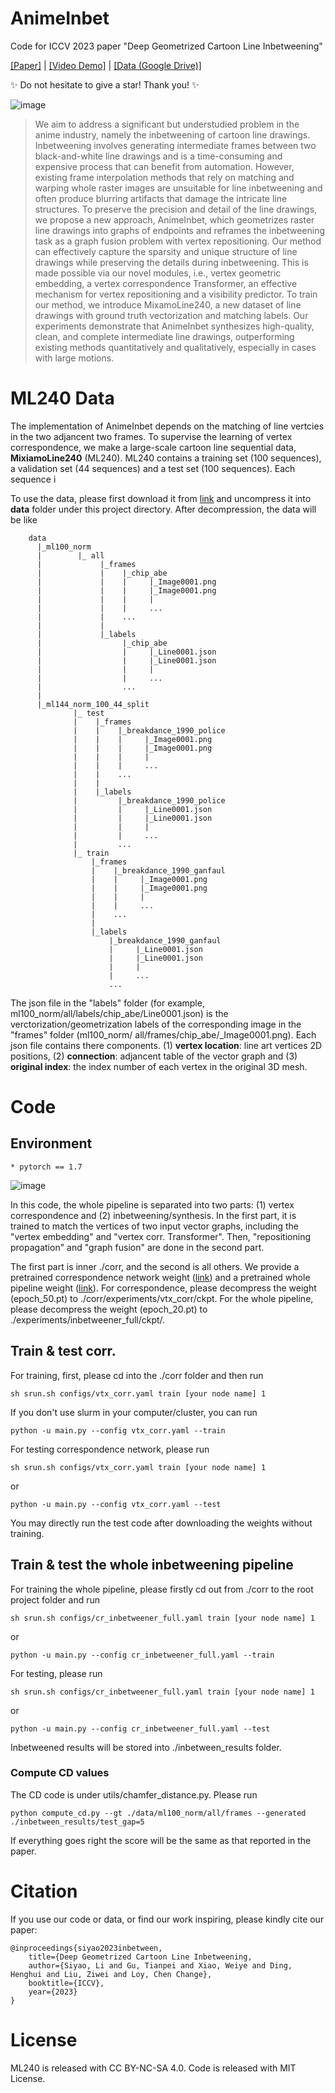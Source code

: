 # AnimeInbet

Code for ICCV 2023 paper "Deep Geometrized Cartoon Line Inbetweening"

[[Paper]](https://openaccess.thecvf.com/content/ICCV2023/papers/Siyao_Deep_Geometrized_Cartoon_Line_Inbetweening_ICCV_2023_paper.pdf) | [[Video Demo]](https://youtu.be/iUF-LsqFKpI?si=9FViAZUyFdSfZzS5) | [[Data (Google Drive)]](https://drive.google.com/file/d/1SNRGajIECxNwRp6ZJ0IlY7AEl2mRm2DR/view?usp=sharing) 

✨ Do not hesitate to give a star! Thank you! ✨


![image](https://github.com/lisiyao21/AnimeInbet/blob/main/figures/inbet_gif.gif)

> We aim to address a significant but understudied problem in the anime industry, namely the inbetweening of cartoon line drawings. Inbetweening involves generating intermediate frames between two black-and-white line drawings and is a time-consuming and expensive process that can benefit from automation. However, existing frame interpolation methods that rely on matching and warping whole raster images are unsuitable for line inbetweening and often produce blurring artifacts that damage the intricate line structures. To preserve the precision and detail of the line drawings, we propose a new approach, AnimeInbet, which geometrizes raster line drawings into graphs of endpoints and reframes the inbetweening task as a graph fusion problem with vertex repositioning. Our method can effectively capture the sparsity and unique structure of line drawings while preserving the details during inbetweening. This is made possible via our novel modules, i.e., vertex geometric embedding, a vertex correspondence Transformer, an effective mechanism for vertex repositioning and a visibility predictor. To train our method, we introduce MixamoLine240, a new dataset of line drawings with ground truth vectorization and matching labels. Our experiments demonstrate that AnimeInbet synthesizes high-quality, clean, and complete intermediate line drawings, outperforming existing methods quantitatively and qualitatively, especially in cases with large motions.

# ML240 Data

The implementation of AnimeInbet depends on the matching of line vertcies in the two adjancent two frames. To supervise the learning of vertex correspondence, we make a large-scale cartoon line sequential data, **MixiamoLine240** (ML240). ML240 contains a training set (100 sequences), a validation set (44 sequences) and a test set (100 sequences). Each sequence i

To use the data, please first download it from [link](https://drive.google.com/file/d/1SNRGajIECxNwRp6ZJ0IlY7AEl2mRm2DR/view?usp=sharing) and uncompress it into **data** folder under this project directory. After decompression, the data will be like 

        data
          |_ml100_norm
          |        |_ all
          |             |_frames  
          |             |    |_chip_abe
          |             |    |     |_Image0001.png
          |             |    |     |_Image0001.png
          |             |    |     |
          |             |    |     ...  
          |             |    ... 
          |             |
          |             |_labels
          |                  |_chip_abe
          |                  |     |_Line0001.json
          |                  |     |_Line0001.json
          |                  |     |
          |                  |     ...  
          |                  ...
          | 
          |_ml144_norm_100_44_split  
                  |_ test
                  |    |_frames  
                  |    |    |_breakdance_1990_police
                  |    |    |     |_Image0001.png
                  |    |    |     |_Image0001.png
                  |    |    |     |
                  |    |    |     ...  
                  |    |    ... 
                  |    |
                  |    |_labels
                  |         |_breakdance_1990_police
                  |         |     |_Line0001.json
                  |         |     |_Line0001.json
                  |         |     |
                  |         |     ...  
                  |         ...
                  |_ train
                      |_frames  
                      |    |_breakdance_1990_ganfaul
                      |    |     |_Image0001.png
                      |    |     |_Image0001.png
                      |    |     |
                      |    |     ...  
                      |    ... 
                      |
                      |_labels
                          |_breakdance_1990_ganfaul
                          |     |_Line0001.json
                          |     |_Line0001.json
                          |     |
                          |     ...  
                          ...


The json file in the "labels" folder (for example, ml100_norm/all/labels/chip_abe/Line0001.json) is the verctorization/geometrization labels of the corresponding image in the "frames" folder (ml100_norm/ all/frames/chip_abe/_Image0001.png). Each json file contains there components. (1) **vertex location**: line art vertices 2D positions, (2) **connection**: adjancent table of the vector graph and (3) **original index**: the index number of each vertex in the original 3D mesh.


# Code

## Environment 

    * pytorch == 1.7


![image](https://github.com/lisiyao21/AnimeInbet/blob/main/figures/pipeline.png)

In this code, the whole pipeline is separated into two parts: (1) vertex correspondence and (2) inbetweening/synthesis. In the first part, it is trained to match the vertices of two input vector graphs, including the "vertex embedding" and "vertex corr. Transformer". Then,  "repositioning propagation" and "graph fusion" are done in the second part.

The first part is inner ./corr, and the second is all others. We provide a pretrained correspondence network weight ([link](https://drive.google.com/file/d/1Edc-XGyMXqXDdfBYoglDMkBf7_AYZU0p/view?usp=sharing)) and a pretrained whole pipeline weight ([link](https://drive.google.com/file/d/1cemJCBNdcTvJ9LWCA_5LmDDorwEb-u7M/view?usp=sharing)). For correspondence, please decompress the weight (epoch_50.pt) to ./corr/experiments/vtx_corr/ckpt. For the whole pipeline, please decompress the weight (epoch_20.pt) to ./experiments/inbetweener_full/ckpt/.


## Train & test corr.

For training, first, please cd into the ./corr folder and then run

    sh srun.sh configs/vtx_corr.yaml train [your node name] 1

If you don't use slurm in your computer/cluster, you can run

    python -u main.py --config vtx_corr.yaml --train 

For testing correspondence network, please run

    sh srun.sh configs/vtx_corr.yaml train [your node name] 1

or 

    python -u main.py --config vtx_corr.yaml --test

You may directly run the test code after downloading the weights without training.

## Train & test the whole inbetweening pipeline

For training the whole pipeline, please firstly cd out from ./corr to the root project folder and run

    sh srun.sh configs/cr_inbetweener_full.yaml train [your node name] 1

or

    python -u main.py --config cr_inbetweener_full.yaml --train 

For testing, please run

    sh srun.sh configs/cr_inbetweener_full.yaml train [your node name] 1

or 

    python -u main.py --config cr_inbetweener_full.yaml --test

Inbetweened results will be stored into ./inbetween_results folder.

### Compute CD values

The CD code is under utils/chamfer_distance.py. Please run

    python compute_cd.py --gt ./data/ml100_norm/all/frames --generated ./inbetween_results/test_gap=5

If everything goes right the score will be the same as that reported in the paper.


# Citation

If you use our code or data, or find our work inspiring, please kindly cite our paper:

    @inproceedings{siyao2023inbetween,
	    title={Deep Geometrized Cartoon Line Inbetweening,
	    author={Siyao, Li and Gu, Tianpei and Xiao, Weiye and Ding, Henghui and Liu, Ziwei and Loy, Chen Change},
	    booktitle={ICCV},
	    year={2023}
    }

# License

ML240 is released with CC BY-NC-SA 4.0. Code is released with MIT License.

